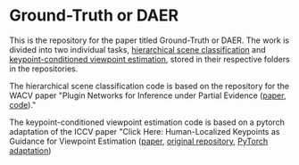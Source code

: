 # Ground-Truth or DAER
This is the repository for the paper titled Ground-Truth or DAER. The work is divided into two individual tasks, [hierarchical scene classification](https://github.com/lemmersj/ground-truth-or-daer/tree/main/hsc) and [keypoint-conditioned viewpoint estimation](https://github.com/lemmersj/ground-truth-or-daer/tree/main/kcve), stored in their respective folders in the repositories.

The hierarchical scene classification code is based on the repository for the WACV paper "Plugin Networks for Inference under Partial Evidence ([paper](https://openaccess.thecvf.com/content_WACV_2020/papers/Koperski_Plugin_Networks_for_Inference_under_Partial_Evidence_WACV_2020_paper.pdf), [code](https://github.com/tooploox/plugin-networks))."

The keypoint-conditioned viewpoint estimation code is based on a pytorch adaptation of the ICCV paper "Click Here: Human-Localized Keypoints as Guidance for Viewpoint Estimation ([paper](https://openaccess.thecvf.com/content_ICCV_2017/papers/Szeto_Click_Here_Human-Localized_ICCV_2017_paper.pdf), [original repository](https://github.com/rszeto/click-here-cnn), [PyTorch adaptation](https://github.com/mbanani/pytorch-clickhere-cnn))
